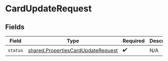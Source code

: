 # CardUpdateRequest


## Fields

| Field                                                                                    | Type                                                                                     | Required                                                                                 | Description                                                                              |
| ---------------------------------------------------------------------------------------- | ---------------------------------------------------------------------------------------- | ---------------------------------------------------------------------------------------- | ---------------------------------------------------------------------------------------- |
| `status`                                                                                 | [shared.PropertiesCardUpdateRequest](../../models/shared/propertiescardupdaterequest.md) | :heavy_check_mark:                                                                       | N/A                                                                                      |